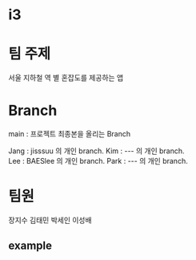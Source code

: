 # i3

# 팀 주제
서울 지하철 역 별 혼잡도를 제공하는 앱

# Branch 
main : 프로젝트 최종본을 올리는 Branch

Jang : jisssuu 의 개인 branch. 
Kim : --- 의 개인 branch.    
Lee : BAESlee 의 개인 branch. 
Park : --- 의 개인 branch. 

# 팀원
장지수 김태민 박세인 이성배





## example
